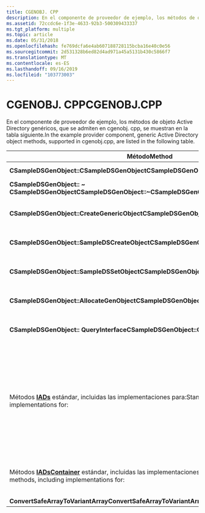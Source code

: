 ```yaml
---
title: CGENOBJ. CPP
description: En el componente de proveedor de ejemplo, los métodos de objeto Active Directory genéricos, que se admiten en cgenobj. cpp, se muestran en la tabla siguiente.
ms.assetid: 72ccdc6e-1f3e-4633-92b3-500309433337
ms.tgt_platform: multiple
ms.topic: article
ms.date: 05/31/2018
ms.openlocfilehash: fe769dcfa6e4ab607188728115bcba16e40c0e56
ms.sourcegitcommit: 2d531328b6ed82d4ad971a45a5131b430c5866f7
ms.translationtype: MT
ms.contentlocale: es-ES
ms.lasthandoff: 09/16/2019
ms.locfileid: "103773003"
---
```

# <a name="cgenobjcpp"></a><span data-ttu-id="21fc4-103">CGENOBJ. CPP</span><span class="sxs-lookup"><span data-stu-id="21fc4-103">CGENOBJ.CPP</span></span>

<span data-ttu-id="21fc4-104">En el componente de proveedor de ejemplo, los métodos de objeto Active Directory genéricos, que se admiten en cgenobj. cpp, se muestran en la tabla siguiente.</span><span class="sxs-lookup"><span data-stu-id="21fc4-104">In the example provider component, generic Active Directory object methods, supported in cgenobj.cpp, are listed in the following table.</span></span>



| <span data-ttu-id="21fc4-105">Método</span><span class="sxs-lookup"><span data-stu-id="21fc4-105">Method</span></span>                                                                                  | <span data-ttu-id="21fc4-106">Descripción</span><span class="sxs-lookup"><span data-stu-id="21fc4-106">Description</span></span>                                                                                                                                                                                                                                                                                                                 |
|-----------------------------------------------------------------------------------------|-----------------------------------------------------------------------------------------------------------------------------------------------------------------------------------------------------------------------------------------------------------------------------------------------------------------------------|
| <span data-ttu-id="21fc4-107">**CSampleDSGenObject::CSampleDSGenObject**</span><span class="sxs-lookup"><span data-stu-id="21fc4-107">**CSampleDSGenObject::CSampleDSGenObject**</span></span>                                              | <span data-ttu-id="21fc4-108">Constructor estándar.</span><span class="sxs-lookup"><span data-stu-id="21fc4-108">Standard constructor.</span></span>                                                                                                                                                                                                                                                                                                       |
| <span data-ttu-id="21fc4-109">**CSampleDSGenObject:: ~ CSampleDSGenObject**</span><span class="sxs-lookup"><span data-stu-id="21fc4-109">**CSampleDSGenObject::~CSampleDSGenObject**</span></span>                                             | <span data-ttu-id="21fc4-110">Destructor estándar.</span><span class="sxs-lookup"><span data-stu-id="21fc4-110">Standard destructor.</span></span>                                                                                                                                                                                                                                                                                                        |
| <span data-ttu-id="21fc4-111">**CSampleDSGenObject::CreateGenericObject**</span><span class="sxs-lookup"><span data-stu-id="21fc4-111">**CSampleDSGenObject::CreateGenericObject**</span></span>                                             | <span data-ttu-id="21fc4-112">Cree un objeto genérico ADS.</span><span class="sxs-lookup"><span data-stu-id="21fc4-112">Create an ADS generic object.</span></span> <span data-ttu-id="21fc4-113">Inicialice según corresponda.</span><span class="sxs-lookup"><span data-stu-id="21fc4-113">Initialize as appropriate.</span></span>                                                                                                                                                                                                                                                                    |
| <span data-ttu-id="21fc4-114">**CSampleDSGenObject::SampleDSCreateObject**</span><span class="sxs-lookup"><span data-stu-id="21fc4-114">**CSampleDSGenObject::SampleDSCreateObject**</span></span>                                            | <span data-ttu-id="21fc4-115">Cree este objeto en su contenedor primario.</span><span class="sxs-lookup"><span data-stu-id="21fc4-115">Create this object in its parent container.</span></span>                                                                                                                                                                                                                                                                                 |
| <span data-ttu-id="21fc4-116">**CSampleDSGenObject::SampleDSSetObject**</span><span class="sxs-lookup"><span data-stu-id="21fc4-116">**CSampleDSGenObject::SampleDSSetObject**</span></span>                                               | <span data-ttu-id="21fc4-117">Guarde las propiedades de este objeto (borre la memoria caché).</span><span class="sxs-lookup"><span data-stu-id="21fc4-117">Save the properties of this object (clear the cache).</span></span>                                                                                                                                                                                                                                                                       |
| <span data-ttu-id="21fc4-118">**CSampleDSGenObject::AllocateGenObject**</span><span class="sxs-lookup"><span data-stu-id="21fc4-118">**CSampleDSGenObject::AllocateGenObject**</span></span>                                               | <span data-ttu-id="21fc4-119">Cree un objeto genérico y cargue sus datos de tipo.</span><span class="sxs-lookup"><span data-stu-id="21fc4-119">Create a generic object and load its type data.</span></span>                                                                                                                                                                                                                                                                             |
| <span data-ttu-id="21fc4-120">**CSampleDSGenObject:: QueryInterface**</span><span class="sxs-lookup"><span data-stu-id="21fc4-120">**CSampleDSGenObject::QueryInterface**</span></span>                                                  | <span data-ttu-id="21fc4-121">Devuelve el puntero de interfaz solicitado, si está disponible.</span><span class="sxs-lookup"><span data-stu-id="21fc4-121">Return the requested interface pointer, if available.</span></span>                                                                                                                                                                                                                                                                       |
| <span data-ttu-id="21fc4-122">Métodos [**IADs**](/windows/desktop/api/Iads/nn-iads-iads) estándar, incluidas las implementaciones para:</span><span class="sxs-lookup"><span data-stu-id="21fc4-122">Standard [**IADs**](/windows/desktop/api/Iads/nn-iads-iads) methods, including implementations for:</span></span>                   | <span data-ttu-id="21fc4-123">[**Get**](/windows/desktop/api/Iads/nf-iads-iads-get) (incluida la asignación del tipo de datos nativo al tipo Variant) [**Put**](/windows/desktop/api/Iads/nf-iads-iads-put) (incluida la asignación del tipo Variant al tipo de datos nativo)</span><span class="sxs-lookup"><span data-stu-id="21fc4-123">[**Get**](/windows/desktop/api/Iads/nf-iads-iads-get) (including mapping from native data type to VARIANT type) [**Put**](/windows/desktop/api/Iads/nf-iads-iads-put) (including mapping from VARIANT type to native data type)</span></span><br/> <span data-ttu-id="21fc4-124">[**GetInfo**](/windows/desktop/api/Iads/nf-iads-iads-getinfo) (actualizar la memoria caché de propiedades)</span><span class="sxs-lookup"><span data-stu-id="21fc4-124">[**GetInfo**](/windows/desktop/api/Iads/nf-iads-iads-getinfo) (refresh the property cache)</span></span><br/> <span data-ttu-id="21fc4-125">[**SetInfo**](/windows/desktop/api/Iads/nf-iads-iads-setinfo) (guardar la memoria caché de propiedades)</span><span class="sxs-lookup"><span data-stu-id="21fc4-125">[**SetInfo**](/windows/desktop/api/Iads/nf-iads-iads-setinfo) (save the property cache)</span></span><br/> |
| <span data-ttu-id="21fc4-126">Métodos [**IADsContainer**](/windows/desktop/api/Iads/nn-iads-iadscontainer) estándar, incluidas las implementaciones para:</span><span class="sxs-lookup"><span data-stu-id="21fc4-126">Standard [**IADsContainer**](/windows/desktop/api/Iads/nn-iads-iadscontainer) methods, including implementations for:</span></span> | <span data-ttu-id="21fc4-127">[**GetObject**](/windows/desktop/api/Iads/nf-iads-iadscontainer-getobject)[**Get \_ \_ NewEnum**](/windows/desktop/api/Iads/nf-iads-iadscontainer-get__newenum)</span><span class="sxs-lookup"><span data-stu-id="21fc4-127">[**GetObject**](/windows/desktop/api/Iads/nf-iads-iadscontainer-getobject)[**get\_\_NewEnum**](/windows/desktop/api/Iads/nf-iads-iadscontainer-get__newenum)</span></span><br/> [<span data-ttu-id="21fc4-128">**obtener \_ filtro**</span><span class="sxs-lookup"><span data-stu-id="21fc4-128">**get\_Filter**</span></span>](iadscontainer-property-methods.md)<br/> [<span data-ttu-id="21fc4-129">**A**</span><span class="sxs-lookup"><span data-stu-id="21fc4-129">**Create**</span></span>](/windows/desktop/api/Iads/nf-iads-iadscontainer-create)<br/> [<span data-ttu-id="21fc4-130">**Elimínelos**</span><span class="sxs-lookup"><span data-stu-id="21fc4-130">**Delete**</span></span>](/windows/desktop/api/Iads/nf-iads-iadscontainer-delete)<br/>                                            |
| <span data-ttu-id="21fc4-131">**ConvertSafeArrayToVariantArray**</span><span class="sxs-lookup"><span data-stu-id="21fc4-131">**ConvertSafeArrayToVariantArray**</span></span>                                                      | <span data-ttu-id="21fc4-132">Rutina de utilidad.</span><span class="sxs-lookup"><span data-stu-id="21fc4-132">Utility routine.</span></span>                                                                                                                                                                                                                                                                                                            |



 

 

 





